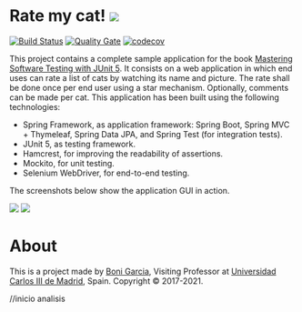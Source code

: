 # Rate my cat! [![][Logo]][GitHub Repository]

[![Build Status](https://github.com/bonigarcia/rate-my-cat/workflows/build/badge.svg)](https://github.com/bonigarcia/rate-my-cat/actions)
[![Quality Gate](https://sonarcloud.io/api/project_badges/measure?project=io.github.bonigarcia:rate-my-cat&metric=alert_status)](https://sonarcloud.io/project/overview?id=io.github.bonigarcia%3Arate-my-cat)
[![codecov](https://codecov.io/gh/bonigarcia/rate-my-cat/branch/master/graph/badge.svg)](https://codecov.io/gh/bonigarcia/rate-my-cat)

This project contains a complete sample application for the book [Mastering Software Testing with JUnit 5]. It consists on a web application in which end uses can rate a list of cats by watching its name and picture. The rate shall be done once per end user using a star mechanism. Optionally, comments can be made per cat. This application has been built using the following technologies:

* Spring Framework, as application framework: Spring Boot, Spring MVC + Thymeleaf, Spring Data JPA, and Spring Test (for integration tests).
* JUnit 5, as testing framework.
* Hamcrest, for improving the readability of assertions.
* Mockito, for unit testing.
* Selenium WebDriver, for end-to-end testing.

The screenshots below show the application GUI in action.

![][Screeshot 1]
![][Screeshot 2]

# About

This is a project made by [Boni Garcia], Visiting Professor at [Universidad Carlos III de Madrid], Spain. Copyright &copy; 2017-2021.

[Boni Garcia]: https://bonigarcia.github.io/
[Universidad Carlos III de Madrid]: https://www.it.uc3m.es/bogarcia/index.html
[GitHub Repository]: https://github.com/bonigarcia/rate-my-cat
[Logo]: https://raw.githubusercontent.com/bonigarcia/rate-my-cat/master/src/main/resources/static/img/rate-my-cat.png
[Screeshot 1]: https://raw.githubusercontent.com/bonigarcia/rate-my-cat/master/doc/rate-my-cat-screeshot-1.png
[Screeshot 2]: https://raw.githubusercontent.com/bonigarcia/rate-my-cat/master/doc/rate-my-cat-screeshot-2.png
[Mastering Software Testing with JUnit 5]: https://www.amazon.com/Mastering-Software-Testing-JUnit-Comprehensive-ebook/dp/B076ZQCK5Q
//inicio analisis
